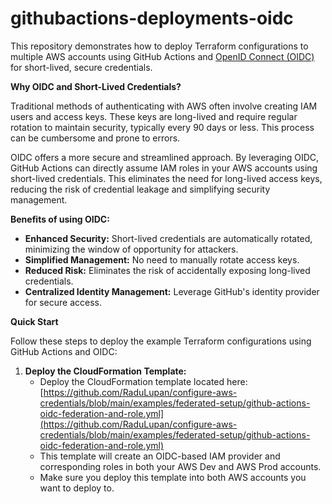 # githubactions-deployments-oidc

This repository demonstrates how to deploy Terraform configurations to multiple AWS accounts using GitHub Actions and [OpenID Connect (OIDC)](https://www.microsoft.com/en-us/security/business/security-101/what-is-openid-connect-oidc) for short-lived, secure credentials.

**Why OIDC and Short-Lived Credentials?**

Traditional methods of authenticating with AWS often involve creating IAM users and access keys. These keys are long-lived and require regular rotation to maintain security, typically every 90 days or less. This process can be cumbersome and prone to errors.

OIDC offers a more secure and streamlined approach. By leveraging OIDC, GitHub Actions can directly assume IAM roles in your AWS accounts using short-lived credentials. This eliminates the need for long-lived access keys, reducing the risk of credential leakage and simplifying security management.

**Benefits of using OIDC:**

* **Enhanced Security:** Short-lived credentials are automatically rotated, minimizing the window of opportunity for attackers.
* **Simplified Management:** No need to manually rotate access keys.
* **Reduced Risk:** Eliminates the risk of accidentally exposing long-lived credentials.
* **Centralized Identity Management:** Leverage GitHub's identity provider for secure access.

**Quick Start**

Follow these steps to deploy the example Terraform configurations using GitHub Actions and OIDC:

1.  **Deploy the CloudFormation Template:**
    * Deploy the CloudFormation template located here: [https://github.com/RaduLupan/configure-aws-credentials/blob/main/examples/federated-setup/github-actions-oidc-federation-and-role.yml](https://github.com/RaduLupan/configure-aws-credentials/blob/main/examples/federated-setup/github-actions-oidc-federation-and-role.yml)
    * This template will create an OIDC-based IAM provider and corresponding roles in both your AWS Dev and AWS Prod accounts.
    * Make sure you deploy this template into both AWS accounts you want to deploy to.

